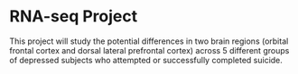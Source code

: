 # RNA-seq Project

This project will study the potential differences in two brain regions (orbital frontal cortex and dorsal lateral prefrontal cortex) across 5 different groups of depressed subjects who attempted or successfully completed suicide.